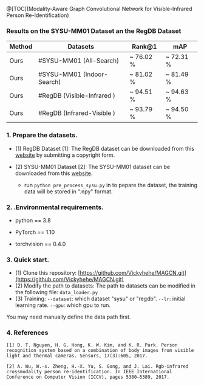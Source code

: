 @[TOC](Modality-Aware Graph Convolutional Network for Visible-Infrared Person Re-Identification)
### Results on the SYSU-MM01 Dataset an the RegDB Dataset 
| Method | Datasets                    | Rank@1    | mAP       |
| ------ | --------------------------  | --------- | --------- |
| Ours   | #SYSU-MM01 (All-Search)     | ~ 76.02 % | ~ 72.31 % |
| Ours   | #SYSU-MM01 (Indoor-Search)  | ~ 81.02 % | ~ 81.49 % |
| Ours   | #RegDB (Visible-Infrared )  | ~ 94.51 % | ~ 94.63 % |
| Ours   | #RegDB (Infrared-Visible )  | ~ 93.79 % | ~ 94.50 % |

### **1. Prepare the datasets.**

- (1) RegDB Dataset [1]: The RegDB dataset can be downloaded from this [website](http://dm.dongguk.edu/link.html) by submitting a copyright form.

- (2) SYSU-MM01 Dataset [2]: The SYSU-MM01 dataset can be downloaded from this [website](http://isee.sysu.edu.cn/project/RGBIRReID.htm).

   - run `python pre_process_sysu.py`  in to pepare the dataset, the training data will be stored in ".npy" format.

### 2. .Environmental requirements.

- python == 3.8

- PyTorch == 1.10

- torchvision == 0.4.0

### 3. Quick start.
- (1) Clone this repository:
[https://github.com/Vickyhehe/MAGCN.git](https://github.com/Vickyhehe/MAGCN.git)
 - (2) Modify the path to datasets:
 The path to datasets can be modified in the following file:
 `data_loader.py`
 - (3) Training:
 `--dataset`: which dataset "sysu" or "regdb".
  `--lr`: initial learning rate.
  `--gpu`:  which gpu to run.

You may need manually define the data path first.


### 4. References

```
[1] D. T. Nguyen, H. G. Hong, K. W. Kim, and K. R. Park. Person recognition system based on a combination of body images from visible light and thermal cameras. Sensors, 17(3):605, 2017.
```
```
[2] A. Wu, W.-s. Zheng, H.-X. Yu, S. Gong, and J. Lai. Rgb-infrared crossmodality person re-identification. In IEEE International Conference on Computer Vision (ICCV), pages 5380–5389, 2017.
```




